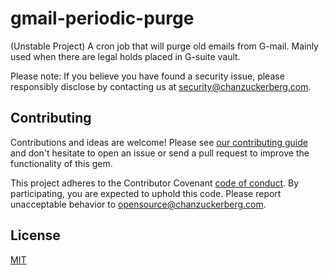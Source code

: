# gmail-periodic-purge
(Unstable Project) A cron job that will purge old emails from G-mail. Mainly used when there are legal holds placed in G-suite vault.

Please note: If you believe you have found a security issue, please responsibly disclose by contacting us at security@chanzuckerberg.com.


## Contributing

Contributions and ideas are welcome! Please see [our contributing guide](CONTRIBUTING.md) and don't hesitate to open an issue or send a pull request to improve the functionality of this gem.

This project adheres to the Contributor Covenant [code of conduct](https://github.com/chanzuckerberg/.github/tree/master/CODE_OF_CONDUCT.md). By participating, you are expected to uphold this code. Please report unacceptable behavior to opensource@chanzuckerberg.com.

## License

[MIT](https://github.com/chanzuckerberg/sorbet-rails/blob/master/LICENSE)
